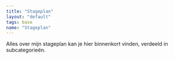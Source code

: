 ```yaml
---
title: "Stageplan"
layout: "default"
tags: base
name: "Stageplan"
---
```


Alles over mijn stageplan kan je hier binnenkort vinden, verdeeld in subcategorieën.
